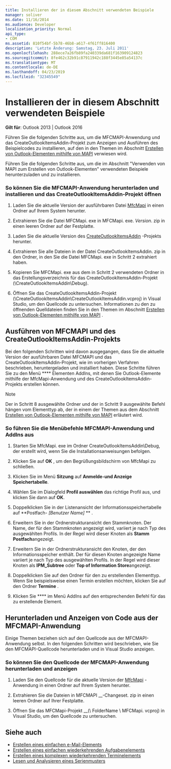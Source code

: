 ```yaml
---
title: Installieren der in diesem Abschnitt verwendeten Beispiele
manager: soliver
ms.date: 11/16/2014
ms.audience: Developer
localization_priority: Normal
api_type:
- COM
ms.assetid: 810f54bf-5b78-46b8-a617-4f61ff816400
description: 'Letzte Änderung: Samstag, 23. Juli 2011'
ms.openlocfilehash: 288ece7a26fb89fa240339da681f163909124823
ms.sourcegitcommit: 8fe462c32b91c87911942c188f3445e85a54137c
ms.translationtype: MT
ms.contentlocale: de-DE
ms.lasthandoff: 04/23/2019
ms.locfileid: "32345549"
---
```

# <a name="install-the-samples-used-in-this-section"></a>Installieren der in diesem Abschnitt verwendeten Beispiele

**Gilt für**: Outlook 2013 | Outlook 2016 
  
Führen Sie die folgenden Schritte aus, um die MFCMAPI-Anwendung und das CreateOutlookItemsAddin-Projekt zum Anzeigen und Ausführen des Beispielcodes zu installieren, auf den in den Themen im Abschnitt [Erstellen von Outlook-Elementen mithilfe von MAPI](creating-outlook-items-by-using-mapi.md) verwiesen wird. 

Führen Sie die folgenden Schritte aus, um die im Abschnitt "Verwenden von MAPI zum Erstellen von Outlook-Elementen" verwendeten Beispiele herunterzuladen und zu installieren.

### <a name="to-download-and-install-the-mfcmapi-application-and-open-createoutlookitemsaddin-project"></a>So können Sie die MFCMAPI-Anwendung herunterladen und installieren und das CreateOutlookItemsAddin-Projekt öffnen

1. Laden Sie die aktuelle Version der ausführbaren Datei [MfcMapi](https://go.microsoft.com/fwlink/?LinkID=124154) in einen Ordner auf Ihrem System herunter. 
    
2. Extrahieren Sie die Datei MFCMapi. exe in MFCMapi. exe. _Version_. zip in einen leeren Ordner auf der Festplatte.
    
3. Laden Sie die aktuelle Version des [CreateOutlookItemsAddin](https://go.microsoft.com/fwlink/?LinkID=127828) -Projekts herunter. 
    
4. Extrahieren Sie alle Dateien in der Datei CreateOutlookItemsAddin. zip in den Ordner, in den Sie die Datei MFCMapi. exe in Schritt 2 extrahiert haben.
    
5. Kopieren Sie MFCMapi. exe aus dem in Schritt 2 verwendeten Ordner in das Erstellungsverzeichnis für das CreateOutlookItemsAddin-Projekt (\CreateOutlookItemsAddin\Debug).
    
6. Öffnen Sie das CreateOutlookItemsAddin-Projekt (\CreateOutlookItemsAddin\CreateOutlookItemsAddin.vcproj) in Visual Studio, um den Quellcode zu untersuchen. Informationen zu den zu öffnenden Quelldateien finden Sie in den Themen im Abschnitt [Erstellen von Outlook-Elementen mithilfe von MAPI](creating-outlook-items-by-using-mapi.md) . 
    
## <a name="run-mfcmapi-and-the-createoutlookitemsaddin-project"></a>Ausführen von MFCMAPI und des CreateOutlookItemsAddin-Projekts

Bei den folgenden Schritten wird davon ausgegangen, dass Sie die aktuelle Version der ausführbaren Datei MFCMAPI und das CreateOutlookItemsAddin-Projekt, wie im vorherigen Verfahren beschrieben, heruntergeladen und installiert haben. Diese Schritte führen Sie zu den Menü **** Elementen AddIns, mit denen Sie Outlook-Elemente mithilfe der MfcMapi-Anwendung und des CreateOutlookItemsAddin-Projekts erstellen können. 
  
> [!NOTE]
> Der in Schritt 8 ausgewählte Ordner und der in Schritt 9 ausgewählte Befehl hängen vom Elementtyp ab, der in einem der Themen aus dem Abschnitt [Erstellen von Outlook-Elementen mithilfe von MAPI](creating-outlook-items-by-using-mapi.md) erläutert wird. 

### <a name="to-run-the-mfcmapi-application-and-addins-menu-commands"></a>So führen Sie die Menübefehle MFCMAPI-Anwendung und AddIns aus

1. Starten Sie MfcMapi. exe im Ordner CreateOutlookItemsAddin\Debug, der erstellt wird, wenn Sie die Installationsanweisungen befolgen.
    
2. Klicken Sie auf **OK** , um den Begrüßungsbildschirm von MfcMapi zu schließen. 
    
3. Klicken Sie im Menü **Sitzung** auf **Anmelde-und Anzeige Speichertabelle**.
    
4. Wählen Sie im Dialogfeld **Profil auswählen** das richtige Profil aus, und klicken Sie dann auf **OK**. 
    
5. Doppelklicken Sie in der Listenansicht der Informationsspeichertabelle auf **Postfach- _[Benutzer Name]_ ** . 
    
6. Erweitern Sie in der Ordnerstrukturansicht den Stammknoten. Der Name, der für den Stammknoten angezeigt wird, variiert je nach Typ des ausgewählten Profils. In der Regel wird dieser Knoten als **Stamm Postfach**angezeigt.
    
7. Erweitern Sie in der Ordnerstrukturansicht den Knoten, der den Informationsspeicher enthält. Der für diesen Knoten angezeigte Name variiert je nach Typ des ausgewählten Profils. In der Regel wird dieser Knoten als **IPM_Subtree** oder **Top of Information Store**angezeigt.
    
8. Doppelklicken Sie auf den Ordner für den zu erstellenden Elementtyp. Wenn Sie beispielsweise einen Termin erstellen möchten, klicken Sie auf den Ordner **Termine** . 
    
9. Klicken Sie **** im Menü AddIns auf den entsprechenden Befehl für das zu erstellende Element. 
    
## <a name="download-and-view-code-from-the-mfcmapi-application"></a>Herunterladen und Anzeigen von Code aus der MFCMAPI-Anwendung

Einige Themen beziehen sich auf den Quellcode aus der MFCMAPI-Anwendung selbst. In den folgenden Schritten wird beschrieben, wie Sie den MFCMAPI-Quellcode herunterladen und in Visual Studio anzeigen. 

### <a name="to-download-and-view-the-mfcmapi-application-source-code"></a>So können Sie den Quellcode der MFCMAPI-Anwendung herunterladen und anzeigen

1. Laden Sie den Quellcode für die aktuelle Version der [MfcMapi](https://go.microsoft.com/fwlink/?LinkID=124154) -Anwendung in einen Ordner auf Ihrem System herunter. 
    
2. Extrahieren Sie die Dateien in MFCMAPI __-Changeset. zip in einen leeren Ordner auf Ihrer Festplatte.
    
3. Öffnen Sie das MFCMapi-Projekt __(\ FolderName \ MFCMapi. vcproj) in Visual Studio, um den Quellcode zu untersuchen.
    
## <a name="see-also"></a>Siehe auch

- [Erstellen eines einfachen e-Mail-Elements](how-to-create-a-simple-mail-item.md)
- [Erstellen eines einfachen wiederkehrenden Aufgabenelements](how-to-create-a-simple-recurrent-task-item.md)
- [Erstellen eines komplexen wiederkehrenden Terminelements](how-to-create-a-complex-recurrent-appointment-item.md)
- [Lesen und Analysieren eines Serienmusters](how-to-read-and-parse-a-recurrence-pattern.md)

